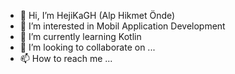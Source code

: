 - 👋 Hi, I’m HejiKaGH (Alp Hikmet Önde)
- 👀 I’m interested in Mobil Application Development 
- 🌱 I’m currently learning Kotlin
- 💞️ I’m looking to collaborate on ...
- 📫 How to reach me ...

<!---
HejiKaGH/HejiKaGH is a ✨ special ✨ repository because its `README.md` (this file) appears on your GitHub profile.
You can click the Preview link to take a look at your changes.
--->

